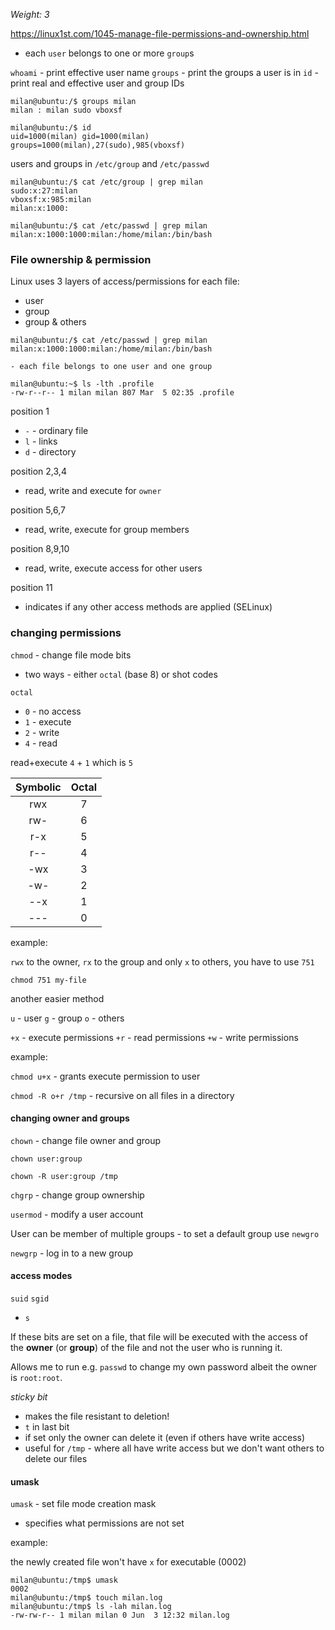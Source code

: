 _Weight: 3_

https://linux1st.com/1045-manage-file-permissions-and-ownership.html

- each `user` belongs to one or more `group`s

`whoami` - print effective user name
`groups` - print the groups a user is in
`id` - print real and effective user and group IDs


```
milan@ubuntu:/$ groups milan
milan : milan sudo vboxsf
```

```
milan@ubuntu:/$ id
uid=1000(milan) gid=1000(milan) groups=1000(milan),27(sudo),985(vboxsf)
```

users and groups in `/etc/group` and `/etc/passwd`
```
milan@ubuntu:/$ cat /etc/group | grep milan
sudo:x:27:milan
vboxsf:x:985:milan
milan:x:1000:
```

```
milan@ubuntu:/$ cat /etc/passwd | grep milan
milan:x:1000:1000:milan:/home/milan:/bin/bash

```

### File ownership & permission

Linux uses 3 layers of access/permissions for each file:

- user
- group
- group & others

```
milan@ubuntu:/$ cat /etc/passwd | grep milan
milan:x:1000:1000:milan:/home/milan:/bin/bash
```

	- each file belongs to one user and one group

```
milan@ubuntu:~$ ls -lth .profile 
-rw-r--r-- 1 milan milan 807 Mar  5 02:35 .profile
```

position 1
- `-` - ordinary file
- `l` - links
- `d` - directory

position 2,3,4

- read, write and execute for `owner`

position 5,6,7

 - read, write, execute for group members

position 8,9,10

- read, write, execute access for other users

position 11

 - indicates if any other access methods are applied (SELinux)


### changing permissions

`chmod` - change file mode bits

- two ways - either `octal` (base 8) or shot codes

`octal`

- `0` - no access
- `1`  - execute
- `2` - write
- `4` - read

read+execute `4` + `1` which is `5`

| Symbolic | Octal |
| :------: | :---: |
|   rwx    |   7   |
|   rw-    |   6   |
|   r-x    |   5   |
|   r--    |   4   |
|   -wx    |   3   |
|   -w-    |   2   |
|   --x    |   1   |
|   ---    |   0   |
example:

`rwx` to the owner, `rx` to the group and only `x` to others, you have to use `751`

`chmod 751 my-file`

another easier method

`u` - user
`g` - group
`o` - others

`+x` - execute permissions
`+r` - read permissions
`+w` - write permissions

example:

`chmod u+x` - grants execute permission to user

`chmod -R o+r /tmp` - recursive on all files in a directory


#### changing owner and groups

`chown` - change file owner and group

`chown user:group`

`chown -R user:group /tmp`


`chgrp` - change group ownership

`usermod` - modify a user account

User can be member of multiple groups - to set a default group use `newgro`

`newgrp` - log in to a new group


#### access modes

`suid`
`sgid`

- `s`

If these bits are set on a file, that file will be executed with the access of the **owner** (or **group**) of the file and not the user who is running it.

Allows me to run e.g. `passwd` to change my own password albeit the owner is `root:root`.

_sticky bit_

- makes the file resistant to deletion!
- `t` in last bit
- if set only the owner can delete it (even if others have write access)
- useful for `/tmp` - where all have write access but we don't want others to delete our files


#### umask

`umask` - set file mode creation mask

- specifies what permissions are not set

example:

the newly created file won't have `x` for executable (0002)

```
milan@ubuntu:/tmp$ umask
0002
milan@ubuntu:/tmp$ touch milan.log
milan@ubuntu:/tmp$ ls -lah milan.log 
-rw-rw-r-- 1 milan milan 0 Jun  3 12:32 milan.log
```